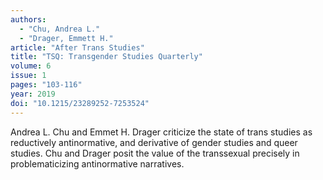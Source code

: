 ```yaml
---
authors:
  - "Chu, Andrea L."
  - "Drager, Emmett H."
article: "After Trans Studies"
title: "TSQ: Transgender Studies Quarterly"
volume: 6
issue: 1
pages: "103-116"
year: 2019
doi: "10.1215/23289252-7253524"
---
```


Andrea L. Chu and Emmet H. Drager criticize the state of trans studies
as reductively antinormative, and derivative of gender studies and
queer studies.  Chu and Drager posit the value of the transsexual
precisely in problematicizing antinormative narratives.
